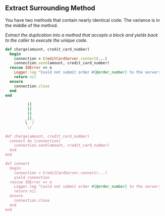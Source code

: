 ## Extract Surrounding Method
You have two methods that contain nearly identical code. The variance is in the middle of the method.

*Extract the duplication into a method that accepts a block and yields back to the caller to execute the unique code.*

```ruby
def charge(amount, credit_card_number)
  begin
    connection = CreditCardServer.connect(...)
    connection.send(amount, credit_card_number)
  rescue IOError => e
    Logger.log "Could not submit order #{@order_number} to the server: #{e}"
    return nil
  ensure
    connection.close
  end
end

          ||
          ||
          ||
         _||_
         \  /
          \/

def charge(amount, credit_card_number)
  connect do |connection|
    connection.send(amount, credit_card_number)
  end
end

def connect
  begin
    connection = CreditCardServer.connect(...)
    yield connection
  rescue IOError => e
    Logger.log "Could not submit order #{@order_number} to the server: #{e}"
    return nil
  ensure
    connection.close
  end
end
```
